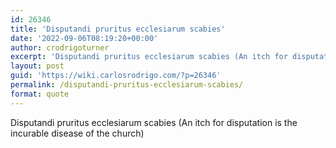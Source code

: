```yaml
---
id: 26346
title: 'Disputandi pruritus ecclesiarum scabies'
date: '2022-09-06T08:19:20+00:00'
author: crodrigoturner
excerpt: 'Disputandi pruritus ecclesiarum scabies (An itch for disputation is the incurable disease of the church)'
layout: post
guid: 'https://wiki.carlosrodrigo.com/?p=26346'
permalink: /disputandi-pruritus-ecclesiarum-scabies/
format: quote
---
```


Disputandi pruritus ecclesiarum scabies (An itch for disputation is the incurable disease of the church)